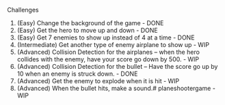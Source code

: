 Challenges

1. (Easy) Change the background of the game - DONE
2. (Easy) Get the hero to move up and down - DONE
3. (Easy) Get 7 enemies to show up instead of 4 at a time - DONE
4. (Intermediate) Get another type of enemy airplane to show up - WIP
5. (Advanced) Collision Detection for the airplanes – when the hero collides with the enemy, have your score go down by 500. - WIP
6. (Advanced) Collision Detection for the bullet – Have the score go up by 10 when an enemy is struck down.  - DONE
7. (Advanced) Get the enemy to explode when it is hit - WIP
8. (Advanced) When the bullet hits, make a sound.# planeshootergame - WIP
